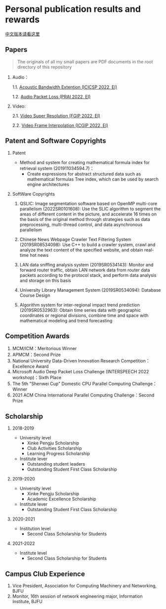 # Personal publication results and rewards

[中文版本请看这里](https://github.com/JamieOw119/JamiePapers/blob/master/README_chinese.md)

## Papers

> The originals of all my small papers are PDF documents in the root directory of this repository

1. Audio：

	1.1. [Acoustic Bandwidth Extention (ICICSP 2022, EI)](https://github.com/JamieOw119/JamiePapers/blob/master/Acoustic%20Bandwidth%20Extension%20by%20Audio%20Deep%20Residual%20U-Net.pdf)
  
	1.2. [Audio Packet Loss (PRAI  2022, EI)](https://github.com/JamieOw119/JamiePapers/blob/master/Concealing%20Audio%20Packet%20Loss%20Using%20Frequency-consistent%20Generative%20Adversarial%20Networks.pdf)
  
2.  Video:

	2.1. [Video Super Resolution (FGIP 2022, EI)](https://github.com/JamieOw119/JamiePapers/blob/master/RVFIT%20Real-time%20Video%20Frame%20Interpolation%20Transformer.pdf)
  
	2.2. [Video Frame Interpolation (ICGIP 2022, EI)](https://github.com/JamieOw119/JamiePapers/blob/master/RVSRT%20Real-time%20Video%20Super%20Resolution%20Transformer.pdf)

## Patent and Software Copyrights

1. Patent

	- Method and system for creating mathematical formula index for retrieval system (201911034594.7)：
		- Create expressions for abstract structured data such as mathematical formulas Tree index, which can be used by search engine architectures

2. SoftWare  Copyrights

	1. QSLIC: Image segmentation software based on OpenMP multi-core parallelism (2022SR0101608):
		Use the SLIC algorithm to segment the areas of different content in the picture, and accelerate 16 times on the basis of the original method through strategies such as data preprocessing, multi-thread control, and data asynchronous parallelism

	2. Chinese News Webpage Crawler Text Filtering System (2019SR08534098):
		Use C++ to build a crawler system, crawl and analyze the text content of the specified website, and obtain real-time hot news

	3. LAN data sniffing analysis system (2019SR0534143):
		Monitor and forward router traffic, obtain LAN network data from router data packets according to the protocol stack, and perform data analysis and storage on this basis

	4. University Library Management System (2019SR0534094):
		Database Course Design

	5. Algorithm system for inter-regional impact trend prediction (2019SR0532963):
		Obtain time series data with geographic coordinates or regional divisions, combine time and space with mathematical modeling and trend forecasting

## Competition Awards

1. MCM/ICM：Meritorious Winner
2. APMCM：Second Prize
3. National University Data-Driven Innovation Research Competition：Excellence Award
4. Microsoft Audio Deep Packet Loss Challenge (INTERSPEECH 2022 workshop)：Sixth Place
5. The 5th "Shenwei Cup" Domestic CPU Parallel Computing Challenge：Winner
6. 2021 ACM China International Parallel Computing Challenge：Second Prize

## Scholarship

1. 2018-2019
	- University level
		- Xinke Pengju Scholarship
		- Club Activities Scholarship
		- Learning Progress Scholarship
	- Institute lever
		- Outstanding student leaders
		- Outstanding Student First Class Scholarship

2. 2019-2020
	- University level
		- Xinke Pengju Scholarship
		- Academic Excellence Scholarship
	- Institute lever
		- Outstanding Student First Class Scholarship

3. 2020-2021
	- Institution level
		- Second Class Scholarship for Students

4. 2021-2022
	- Institute level
		- Second Class Scholarship for Students

## Campus Club Experience
1. Vice President, Association for Computing Machinery and Networking, BJFU
2. Monitor, 16th session of network engineering major, Information Institute,  BJFU
